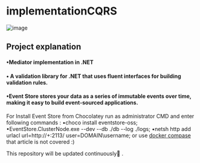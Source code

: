 # implementationCQRS
![image](https://github.com/sep96/implementationCQRS/assets/30704455/06ac93a2-d790-4ebc-a715-18fcae5bd79e)<br>
<h2>Project explanation</h1>
<h4>&#x2022;Mediator implementation in .NET</h4>
<h4>&#x2022; A validation library for .NET that uses fluent interfaces for building validation rules.</h4>
<h4>&#x2022;Event Store stores your data as a series of immutable events over time, making it easy to build event-sourced applications.</h4>
     For Install Event Store from Chocolatey run as administrator CMD and enter  following commands :
       &#x2022;choco install eventstore-oss;
       &#x2022;EventStore.ClusterNode.exe --dev --db ./db --log ./logs;
       &#x2022;netsh http add urlacl url=http://+:2113/ user=DOMAIN\username;
     or use <a href="https://developers.eventstore.com/server/v22.10/installation.html#quick-start">docker compase</a> that  article is not covered :)
     
     

This repository will be updated continuously👷 .


